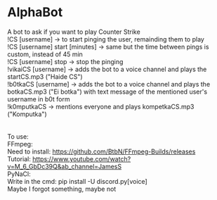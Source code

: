# AlphaBot
A bot to ask if you want to play Counter Strike <br />
!CS [username] -> to start pinging the user, remainding them to play <br />
!CS [username] start [minutes] -> same but the time between pings is custom, instead of 45 min <br />
!CS [username] stop -> stop the pinging <br />
!vikaiCS [username] -> adds the bot to a voice channel and plays the startCS.mp3 ("Haide CS") <br />
!b0tkaCS [username] -> adds the bot to a voice channel and plays the botkaCS.mp3 ("Ei botka") with text message of the mentioned user's username in b0t form <br />
!k0mputkaCS -> mentions everyone and plays kompetkaCS.mp3 ("Komputka") <br />
<br /><br />
To use:<br />
FFmpeg:<br />
Need to install: https://github.com/BtbN/FFmpeg-Builds/releases <br />
Tutorial: https://www.youtube.com/watch?v=M_6_GbDc39Q&ab_channel=JamesS <br />
PyNaCl:<br />
Write in the cmd: pip install -U discord.py[voice] <br />
Maybe I forgot something, maybe not